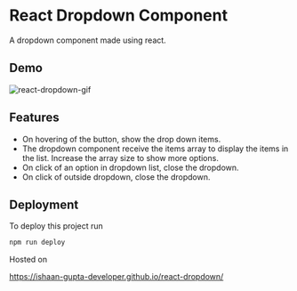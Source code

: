 # React Dropdown Component

A dropdown component made using react.

## Demo

![react-dropdown-gif](https://user-images.githubusercontent.com/121491626/210131054-5aecc94e-807c-4d0d-aa66-10a763f7659b.gif)

## Features

- On hovering of the button, show the drop down items.
- The dropdown component receive the items array to display the items in the list. Increase the array size to show more options.
- On click of an option in dropdown list, close the dropdown.
- On click of outside dropdown, close the dropdown.

## Deployment

To deploy this project run

```bash
npm run deploy
```
Hosted on

https://ishaan-gupta-developer.github.io/react-dropdown/
